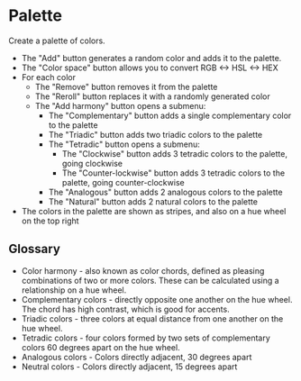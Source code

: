 # Palette

Create a palette of colors.

* The "Add" button generates a random color and adds it to the palette.
* The "Color space" button allows you to convert RGB <-> HSL <-> HEX
* For each color
  * The "Remove" button removes it from the palette
  * The "Reroll" button replaces it with a randomly generated color
  * The "Add harmony" button opens a submenu:
    * The "Complementary" button adds a single complementary color to the palette
    * The "Triadic" button adds two triadic colors to the palette
    * The "Tetradic" button opens a submenu:
      * The "Clockwise" button adds 3 tetradic colors to the palette, going clockwise
      * The "Counter-lockwise" button adds 3 tetradic colors to the palette, going counter-clockwise
    * The "Analogous" button adds 2 analogous colors to the palette
    * The "Natural" button adds 2 natural colors to the palette
* The colors in the palette are shown as stripes, and also on a hue wheel on the top right

## Glossary

* Color harmony - also known as color chords, defined as pleasing combinations of two or more colors. These can be calculated using a relationship on a hue wheel.
* Complementary colors - directly opposite one another on the hue wheel. The chord has high contrast, which is good for accents.
* Triadic colors - three colors at equal distance from one another on the hue wheel.
* Tetradic colors - four colors formed by two sets of complementary colors 60 degrees apart on the hue wheel.
* Analogous colors - Colors directly adjacent, 30 degrees apart
* Neutral colors - Colors directly adjacent, 15 degrees apart
